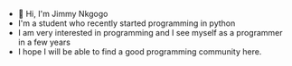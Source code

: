- 👋 Hi, I'm Jimmy Nkgogo
- I'm a student who recently started programming in python
- I am very interested in programming and I see myself as a programmer in a few years
- I hope I will be able to find a good programming community here.
